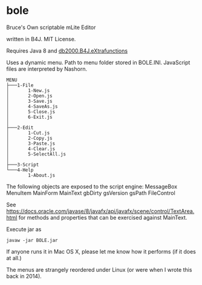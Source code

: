 bole
====

Bruce's Own scriptable mLite Editor

written in B4J. MIT License.

Requires Java 8 and [db2000.B4J.eXtrafunctions](https://www.b4x.com/b4j/help/db2000.b4j.extrafunctions.html) 

Uses a dynamic menu. Path to menu folder stored in BOLE.INI. JavaScript files are interpreted by Nashorn. 

    MENU
    ├───1-File
    │       1-New.js
    │       2-Open.js
    │       3-Save.js
    │       4-SaveAs.js
    │       5-Close.js
    │       6-Exit.js
    │
    ├───2-Edit
    │       1-Cut.js
    │       2-Copy.js
    │       3-Paste.js
    │       4-Clear.js
    │       5-SelectAll.js
    │
    ├───3-Script
    └───4-Help
            1-About.js

The following objects are exposed to the script engine:
	MessageBox
	MenuItem
	MainForm
	MainText
	gbDirty
	gsVersion
	gsPath
	FileControl
	
See https://docs.oracle.com/javase/8/javafx/api/javafx/scene/control/TextArea.html for methods and properties that can be exercised against MainText.

Execute jar as 

	javaw -jar BOLE.jar
	
If anyone runs it in Mac OS X, please let me know how it performs (if it does at all.)

The menus are strangely reordered under Linux (or were when I wrote this back in 2014).
